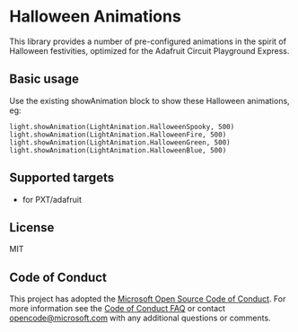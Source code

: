 # Halloween Animations

This library provides a number of pre-configured animations in the spirit of Halloween festivities, optimized for the Adafruit Circuit Playground Express.

## Basic usage

Use the existing showAnimation block to show these Halloween animations, eg: 

```
light.showAnimation(LightAnimation.HalloweenSpooky, 500)
light.showAnimation(LightAnimation.HalloweenFire, 500)
light.showAnimation(LightAnimation.HalloweenGreen, 500)
light.showAnimation(LightAnimation.HalloweenBlue, 500)
```

## Supported targets

* for PXT/adafruit

## License

MIT

## Code of Conduct

This project has adopted the [Microsoft Open Source Code of Conduct](https://opensource.microsoft.com/codeofconduct/). For more information see the [Code of Conduct FAQ](https://opensource.microsoft.com/codeofconduct/faq/) or contact [opencode@microsoft.com](mailto:opencode@microsoft.com) with any additional questions or comments.